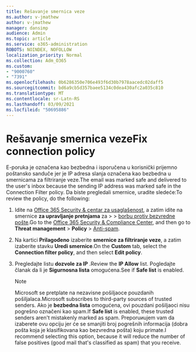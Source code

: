 ```yaml
---
title: Rešavanje smernica veze
ms.author: v-jmathew
author: v-jmathew
manager: dansimp
audience: Admin
ms.topic: article
ms.service: o365-administration
ROBOTS: NOINDEX, NOFOLLOW
localization_priority: Normal
ms.collection: Adm_O365
ms.custom:
- "9000760"
- "7391"
ms.openlocfilehash: 0b6286350e706e493f6d30b7978aacedc02daff5
ms.sourcegitcommit: bd6a9cb5d357baee5134c0dea430afc2a035c810
ms.translationtype: MT
ms.contentlocale: sr-Latn-RS
ms.lasthandoff: 03/09/2021
ms.locfileid: "50695886"
---
```

# <a name="fix-connection-policy"></a><span data-ttu-id="402ec-102">Rešavanje smernica veze</span><span class="sxs-lookup"><span data-stu-id="402ec-102">Fix connection policy</span></span>

<span data-ttu-id="402ec-103">E-poruka je označena kao bezbedna i isporučena u korisnički prijemno poštansko sanduče jer je IP adresa slanja označena kao bezbedna u smernicama za filtriranje veze.</span><span class="sxs-lookup"><span data-stu-id="402ec-103">The email was marked safe and delivered to the user's inbox because the sending IP address was marked safe in the Connection Filter policy.</span></span> <span data-ttu-id="402ec-104">Da biste pregledali smernice, uradite sledeće:</span><span class="sxs-lookup"><span data-stu-id="402ec-104">To review the policy, do the following:</span></span>

1. <span data-ttu-id="402ec-105">Idite na [Office 365 Security & centar za usaglašenost](https://go.microsoft.com/fwlink/p/?linkid=2077143), a zatim idite na smernice **za upravljanje pretnjama** za  >    >  [borbu protiv bezvredne pošte](https://go.microsoft.com/fwlink/?linkid=2101518).</span><span class="sxs-lookup"><span data-stu-id="402ec-105">Go to the [Office 365 Security & Compliance Center](https://go.microsoft.com/fwlink/p/?linkid=2077143), and then go to **Threat management** > **Policy** > [Anti-spam](https://go.microsoft.com/fwlink/?linkid=2101518).</span></span>
2. <span data-ttu-id="402ec-106">Na kartici **Prilagođeno** izaberite **smernice za filtriranje veze**, a zatim izaberite stavku **Uredi smernice**.</span><span class="sxs-lookup"><span data-stu-id="402ec-106">On the **Custom** tab, select the **Connection filter policy**, and then select **Edit policy**.</span></span>
3. <span data-ttu-id="402ec-107">Pregledajte listu **dozvole za IP** .</span><span class="sxs-lookup"><span data-stu-id="402ec-107">Review the **IP Allow** list.</span></span> <span data-ttu-id="402ec-108">Pogledajte članak da li je **Sigurnosna lista** omogućena.</span><span class="sxs-lookup"><span data-stu-id="402ec-108">See if **Safe list** is enabled.</span></span>

    > [!NOTE]
    > <span data-ttu-id="402ec-109">Microsoft se pretplate na nezavisne pošiljaoce pouzdanih pošiljalaca.</span><span class="sxs-lookup"><span data-stu-id="402ec-109">Microsoft subscribes to third-party sources of trusted senders.</span></span> <span data-ttu-id="402ec-110">Ako je **bezbedna lista** omogućena, ovi pouzdani pošiljaoci nisu pogrešno označeni kao spam.</span><span class="sxs-lookup"><span data-stu-id="402ec-110">If **Safe list** is enabled, these trusted senders aren't mistakenly marked as spam.</span></span> <span data-ttu-id="402ec-111">Preporuиujem vam da izaberete ovu opciju jer će se smanjiti broj pogrešnih informacija (dobra pošta koja je klasifikovana kao bezvredna pošta) koju primate.</span><span class="sxs-lookup"><span data-stu-id="402ec-111">I recommend selecting this option, because it will reduce the number of false positives (good mail that's classified as spam) that you receive.</span></span>
